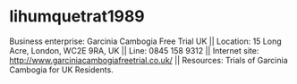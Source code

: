# lihumquetrat1989
Business enterprise: Garcinia Cambogia Free Trial UK || Location: 15 Long Acre, London, WC2E 9RA, UK || Line: 0845 158 9312 || Internet site: http://www.garciniacambogiafreetrial.co.uk/ || Resources: Trials of Garcinia Cambogia for UK Residents.
